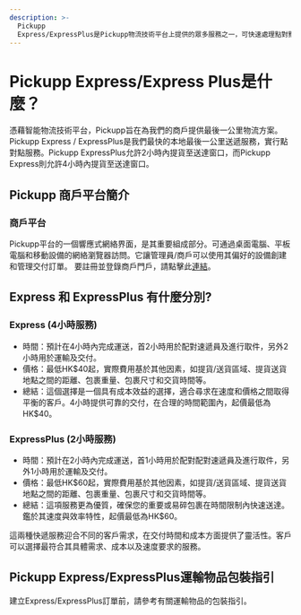 ```yaml
---
description: >-
  Pickupp
  Express/ExpressPlus是Pickupp物流技術平台上提供的眾多服務之一，可快速處理點對點交付，實時追蹤，交付證明，確保安全轉遞。
---
```


# Pickupp Express/Express Plus是什麼？

憑藉智能物流技術平台，Pickupp旨在為我們的商戶提供最後一公里物流方案。Pickupp Express / ExpressPlus是我們最快的本地最後一公里送遞服務，實行點對點服務。Pickupp ExpressPlus允許2小時內提貨至送達窗口，而Pickupp Express則允許4小時內提貨至送達窗口。

## Pickupp 商戶平台簡介

### **商戶平台**

Pickupp平台的一個響應式網絡界面，是其重要組成部分。可通過桌面電腦、平板電腦和移動設備的網絡瀏覽器訪問。它讓管理員/商戶可以使用其偏好的設備創建和管理交付訂單。 要註冊並登錄商戶門戶，請點擊此[連結](https://portal.hk.pickupp.io/dashboard)。

## Express 和 ExpressPlus 有什麼分別?

### Express (4小時服務)

* 時間：預計在4小時內完成運送，首2小時用於配對速遞員及進行取件，另外2小時用於運輸及交付。&#x20;
* 價格：最低HK$40起，實際費用基於其他因素，如提貨/送貨區域、提貨送貨地點之間的距離、包裹重量、包裹尺寸和交貨時間等。
* 總結：這個選擇是一個具有成本效益的選擇，適合尋求在速度和價格之間取得平衡的客戶。4小時提供可靠的交付，在合理的時間範圍內，起價最低為HK$40。

### ExpressPlus (2小時服務)

* 時間：預計在2小時內完成運送，首1小時用於配對配對速遞員及進行取件，另外1小時用於運輸及交付。&#x20;
* 價格：最低HK$60起，實際費用基於其他因素，如提貨/送貨區域、提貨送貨地點之間的距離、包裹重量、包裹尺寸和交貨時間等。
* 總結：這項服務更為優質，確保您的重要或易碎包裹在時間限制內快速送達。鑑於其速度與效率特性，起價最低為HK$60。

這兩種快遞服務迎合不同的客戶需求，在交付時間和成本方面提供了靈活性。客戶可以選擇最符合其具體需求、成本以及速度要求的服務。

## Pickupp Express/ExpressPlus運輸物品包裝指引

建立Express/ExpressPlus訂單前，請參考有關運輸物品的包裝指引。
